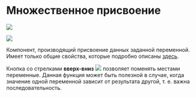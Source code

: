 # Множественное присвоение

![](../../resources/basic/logic/image-(100)-(1)-(1)-(1)-(1)-(1)-(1)-(1)-(1)-(4).png)

![](../../resources/basic/logic/Множественное-присвоение.png)

Компонент, производящий присвоение данных заданной переменной. Имеет только общие свойства, которые подробно описаны [здесь](https://docs.primo-rpa.ru/primo-rpa/primo-studio/process/elements).

Кнопка со стрелками **вверх-вниз** ![](../../resources/basic/logic/Кнопка-во-мн.присвоении.png) позволяет поменять местами переменные. Данная функция может быть полезной в случае, когда значение одной переменной зависит от результата другой, т. е. важна последовательность.
